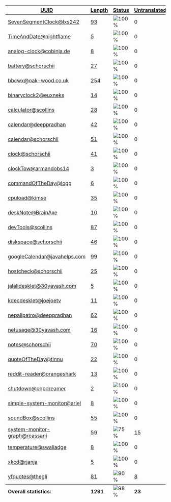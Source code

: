 <table>
  <thead>
    <tr>
      <th>
        <a href="#" id="uuid">UUID</a>
      </th>
      <th>
        <a href="#" id="length">Length</a>
      </th>
      <th>
        <a href="#" id="status">Status</a>
      </th>
      <th>
        <a href="#" id="untranslated">Untranslated</a>
      </th>
    </tr>
  </thead>
  <tbody>
    <tr>
      <td class="uuid" data-value="SevenSegmentClock@lxs242">
        <a href="SevenSegmentClock@lxs242.md">SevenSegmentClock@lxs242</a>
      </td>
      <td class="length" data-value="93">
        <a href="https://github.com/linuxmint/cinnamon-spices-desklets/blob/master/SevenSegmentClock%40lxs242/files/SevenSegmentClock%40lxs242/po/hu.po">93</a>
      </td>
      <td class="status" data-value="100">
        <img src="https://progress-bar.dev/100" alt="100%" />
      </td>
      <td class="untranslated" data-value="0">
        0
      </td>
    </tr>
    <tr>
      <td class="uuid" data-value="TimeAndDate@nightflame">
        <a href="TimeAndDate@nightflame.md">TimeAndDate@nightflame</a>
      </td>
      <td class="length" data-value="5">
        <a href="https://github.com/linuxmint/cinnamon-spices-desklets/blob/master/TimeAndDate%40nightflame/files/TimeAndDate%40nightflame/po/hu.po">5</a>
      </td>
      <td class="status" data-value="100">
        <img src="https://progress-bar.dev/100" alt="100%" />
      </td>
      <td class="untranslated" data-value="0">
        0
      </td>
    </tr>
    <tr>
      <td class="uuid" data-value="analog-clock@cobinja.de">
        <a href="analog-clock@cobinja.de.md">analog-clock@cobinja.de</a>
      </td>
      <td class="length" data-value="8">
        <a href="https://github.com/linuxmint/cinnamon-spices-desklets/blob/master/analog-clock%40cobinja.de/files/analog-clock%40cobinja.de/po/hu.po">8</a>
      </td>
      <td class="status" data-value="100">
        <img src="https://progress-bar.dev/100" alt="100%" />
      </td>
      <td class="untranslated" data-value="0">
        0
      </td>
    </tr>
    <tr>
      <td class="uuid" data-value="battery@schorschii">
        <a href="battery@schorschii.md">battery@schorschii</a>
      </td>
      <td class="length" data-value="27">
        <a href="https://github.com/linuxmint/cinnamon-spices-desklets/blob/master/battery%40schorschii/files/battery%40schorschii/po/hu.po">27</a>
      </td>
      <td class="status" data-value="100">
        <img src="https://progress-bar.dev/100" alt="100%" />
      </td>
      <td class="untranslated" data-value="0">
        0
      </td>
    </tr>
    <tr>
      <td class="uuid" data-value="bbcwx@oak-wood.co.uk">
        <a href="bbcwx@oak-wood.co.uk.md">bbcwx@oak-wood.co.uk</a>
      </td>
      <td class="length" data-value="254">
        <a href="https://github.com/linuxmint/cinnamon-spices-desklets/blob/master/bbcwx%40oak-wood.co.uk/files/bbcwx%40oak-wood.co.uk/po/hu.po">254</a>
      </td>
      <td class="status" data-value="100">
        <img src="https://progress-bar.dev/100" alt="100%" />
      </td>
      <td class="untranslated" data-value="0">
        0
      </td>
    </tr>
    <tr>
      <td class="uuid" data-value="binaryclock2@euxneks">
        <a href="binaryclock2@euxneks.md">binaryclock2@euxneks</a>
      </td>
      <td class="length" data-value="14">
        <a href="https://github.com/linuxmint/cinnamon-spices-desklets/blob/master/binaryclock2%40euxneks/files/binaryclock2%40euxneks/po/hu.po">14</a>
      </td>
      <td class="status" data-value="100">
        <img src="https://progress-bar.dev/100" alt="100%" />
      </td>
      <td class="untranslated" data-value="0">
        0
      </td>
    </tr>
    <tr>
      <td class="uuid" data-value="calculator@scollins">
        <a href="calculator@scollins.md">calculator@scollins</a>
      </td>
      <td class="length" data-value="28">
        <a href="https://github.com/linuxmint/cinnamon-spices-desklets/blob/master/calculator%40scollins/files/calculator%40scollins/po/hu.po">28</a>
      </td>
      <td class="status" data-value="100">
        <img src="https://progress-bar.dev/100" alt="100%" />
      </td>
      <td class="untranslated" data-value="0">
        0
      </td>
    </tr>
    <tr>
      <td class="uuid" data-value="calendar@deeppradhan">
        <a href="calendar@deeppradhan.md">calendar@deeppradhan</a>
      </td>
      <td class="length" data-value="42">
        <a href="https://github.com/linuxmint/cinnamon-spices-desklets/blob/master/calendar%40deeppradhan/files/calendar%40deeppradhan/po/hu.po">42</a>
      </td>
      <td class="status" data-value="100">
        <img src="https://progress-bar.dev/100" alt="100%" />
      </td>
      <td class="untranslated" data-value="0">
        0
      </td>
    </tr>
    <tr>
      <td class="uuid" data-value="calendar@schorschii">
        <a href="calendar@schorschii.md">calendar@schorschii</a>
      </td>
      <td class="length" data-value="51">
        <a href="https://github.com/linuxmint/cinnamon-spices-desklets/blob/master/calendar%40schorschii/files/calendar%40schorschii/po/hu.po">51</a>
      </td>
      <td class="status" data-value="100">
        <img src="https://progress-bar.dev/100" alt="100%" />
      </td>
      <td class="untranslated" data-value="0">
        0
      </td>
    </tr>
    <tr>
      <td class="uuid" data-value="clock@schorschii">
        <a href="clock@schorschii.md">clock@schorschii</a>
      </td>
      <td class="length" data-value="41">
        <a href="https://github.com/linuxmint/cinnamon-spices-desklets/blob/master/clock%40schorschii/files/clock%40schorschii/po/hu.po">41</a>
      </td>
      <td class="status" data-value="100">
        <img src="https://progress-bar.dev/100" alt="100%" />
      </td>
      <td class="untranslated" data-value="0">
        0
      </td>
    </tr>
    <tr>
      <td class="uuid" data-value="clockTow@armandobs14">
        <a href="clockTow@armandobs14.md">clockTow@armandobs14</a>
      </td>
      <td class="length" data-value="3">
        <a href="https://github.com/linuxmint/cinnamon-spices-desklets/blob/master/clockTow%40armandobs14/files/clockTow%40armandobs14/po/hu.po">3</a>
      </td>
      <td class="status" data-value="100">
        <img src="https://progress-bar.dev/100" alt="100%" />
      </td>
      <td class="untranslated" data-value="0">
        0
      </td>
    </tr>
    <tr>
      <td class="uuid" data-value="commandOfTheDay@logg">
        <a href="commandOfTheDay@logg.md">commandOfTheDay@logg</a>
      </td>
      <td class="length" data-value="6">
        <a href="https://github.com/linuxmint/cinnamon-spices-desklets/blob/master/commandOfTheDay%40logg/files/commandOfTheDay%40logg/po/hu.po">6</a>
      </td>
      <td class="status" data-value="100">
        <img src="https://progress-bar.dev/100" alt="100%" />
      </td>
      <td class="untranslated" data-value="0">
        0
      </td>
    </tr>
    <tr>
      <td class="uuid" data-value="cpuload@kimse">
        <a href="cpuload@kimse.md">cpuload@kimse</a>
      </td>
      <td class="length" data-value="35">
        <a href="https://github.com/linuxmint/cinnamon-spices-desklets/blob/master/cpuload%40kimse/files/cpuload%40kimse/po/hu.po">35</a>
      </td>
      <td class="status" data-value="100">
        <img src="https://progress-bar.dev/100" alt="100%" />
      </td>
      <td class="untranslated" data-value="0">
        0
      </td>
    </tr>
    <tr>
      <td class="uuid" data-value="deskNote@BrainAxe">
        <a href="deskNote@BrainAxe.md">deskNote@BrainAxe</a>
      </td>
      <td class="length" data-value="10">
        <a href="https://github.com/linuxmint/cinnamon-spices-desklets/blob/master/deskNote%40BrainAxe/files/deskNote%40BrainAxe/po/hu.po">10</a>
      </td>
      <td class="status" data-value="100">
        <img src="https://progress-bar.dev/100" alt="100%" />
      </td>
      <td class="untranslated" data-value="0">
        0
      </td>
    </tr>
    <tr>
      <td class="uuid" data-value="devTools@scollins">
        <a href="devTools@scollins.md">devTools@scollins</a>
      </td>
      <td class="length" data-value="87">
        <a href="https://github.com/linuxmint/cinnamon-spices-desklets/blob/master/devTools%40scollins/files/devTools%40scollins/po/hu.po">87</a>
      </td>
      <td class="status" data-value="100">
        <img src="https://progress-bar.dev/100" alt="100%" />
      </td>
      <td class="untranslated" data-value="0">
        0
      </td>
    </tr>
    <tr>
      <td class="uuid" data-value="diskspace@schorschii">
        <a href="diskspace@schorschii.md">diskspace@schorschii</a>
      </td>
      <td class="length" data-value="46">
        <a href="https://github.com/linuxmint/cinnamon-spices-desklets/blob/master/diskspace%40schorschii/files/diskspace%40schorschii/po/hu.po">46</a>
      </td>
      <td class="status" data-value="100">
        <img src="https://progress-bar.dev/100" alt="100%" />
      </td>
      <td class="untranslated" data-value="0">
        0
      </td>
    </tr>
    <tr>
      <td class="uuid" data-value="googleCalendar@javahelps.com">
        <a href="googleCalendar@javahelps.com.md">googleCalendar@javahelps.com</a>
      </td>
      <td class="length" data-value="99">
        <a href="https://github.com/linuxmint/cinnamon-spices-desklets/blob/master/googleCalendar%40javahelps.com/files/googleCalendar%40javahelps.com/po/hu.po">99</a>
      </td>
      <td class="status" data-value="100">
        <img src="https://progress-bar.dev/100" alt="100%" />
      </td>
      <td class="untranslated" data-value="0">
        0
      </td>
    </tr>
    <tr>
      <td class="uuid" data-value="hostcheck@schorschii">
        <a href="hostcheck@schorschii.md">hostcheck@schorschii</a>
      </td>
      <td class="length" data-value="25">
        <a href="https://github.com/linuxmint/cinnamon-spices-desklets/blob/master/hostcheck%40schorschii/files/hostcheck%40schorschii/po/hu.po">25</a>
      </td>
      <td class="status" data-value="100">
        <img src="https://progress-bar.dev/100" alt="100%" />
      </td>
      <td class="untranslated" data-value="0">
        0
      </td>
    </tr>
    <tr>
      <td class="uuid" data-value="jalalidesklet@30yavash.com">
        <a href="jalalidesklet@30yavash.com.md">jalalidesklet@30yavash.com</a>
      </td>
      <td class="length" data-value="5">
        <a href="https://github.com/linuxmint/cinnamon-spices-desklets/blob/master/jalalidesklet%4030yavash.com/files/jalalidesklet%4030yavash.com/po/hu.po">5</a>
      </td>
      <td class="status" data-value="100">
        <img src="https://progress-bar.dev/100" alt="100%" />
      </td>
      <td class="untranslated" data-value="0">
        0
      </td>
    </tr>
    <tr>
      <td class="uuid" data-value="kdecdesklet@joejoetv">
        <a href="kdecdesklet@joejoetv.md">kdecdesklet@joejoetv</a>
      </td>
      <td class="length" data-value="11">
        <a href="https://github.com/linuxmint/cinnamon-spices-desklets/blob/master/kdecdesklet%40joejoetv/files/kdecdesklet%40joejoetv/po/hu.po">11</a>
      </td>
      <td class="status" data-value="100">
        <img src="https://progress-bar.dev/100" alt="100%" />
      </td>
      <td class="untranslated" data-value="0">
        0
      </td>
    </tr>
    <tr>
      <td class="uuid" data-value="nepalipatro@deeppradhan">
        <a href="nepalipatro@deeppradhan.md">nepalipatro@deeppradhan</a>
      </td>
      <td class="length" data-value="62">
        <a href="https://github.com/linuxmint/cinnamon-spices-desklets/blob/master/nepalipatro%40deeppradhan/files/nepalipatro%40deeppradhan/po/hu.po">62</a>
      </td>
      <td class="status" data-value="100">
        <img src="https://progress-bar.dev/100" alt="100%" />
      </td>
      <td class="untranslated" data-value="0">
        0
      </td>
    </tr>
    <tr>
      <td class="uuid" data-value="netusage@30yavash.com">
        <a href="netusage@30yavash.com.md">netusage@30yavash.com</a>
      </td>
      <td class="length" data-value="16">
        <a href="https://github.com/linuxmint/cinnamon-spices-desklets/blob/master/netusage%4030yavash.com/files/netusage%4030yavash.com/po/hu.po">16</a>
      </td>
      <td class="status" data-value="100">
        <img src="https://progress-bar.dev/100" alt="100%" />
      </td>
      <td class="untranslated" data-value="0">
        0
      </td>
    </tr>
    <tr>
      <td class="uuid" data-value="notes@schorschii">
        <a href="notes@schorschii.md">notes@schorschii</a>
      </td>
      <td class="length" data-value="70">
        <a href="https://github.com/linuxmint/cinnamon-spices-desklets/blob/master/notes%40schorschii/files/notes%40schorschii/po/hu.po">70</a>
      </td>
      <td class="status" data-value="100">
        <img src="https://progress-bar.dev/100" alt="100%" />
      </td>
      <td class="untranslated" data-value="0">
        0
      </td>
    </tr>
    <tr>
      <td class="uuid" data-value="quoteOfTheDay@tinnu">
        <a href="quoteOfTheDay@tinnu.md">quoteOfTheDay@tinnu</a>
      </td>
      <td class="length" data-value="22">
        <a href="https://github.com/linuxmint/cinnamon-spices-desklets/blob/master/quoteOfTheDay%40tinnu/files/quoteOfTheDay%40tinnu/po/hu.po">22</a>
      </td>
      <td class="status" data-value="100">
        <img src="https://progress-bar.dev/100" alt="100%" />
      </td>
      <td class="untranslated" data-value="0">
        0
      </td>
    </tr>
    <tr>
      <td class="uuid" data-value="reddit-reader@orangeshark">
        <a href="reddit-reader@orangeshark.md">reddit-reader@orangeshark</a>
      </td>
      <td class="length" data-value="13">
        <a href="https://github.com/linuxmint/cinnamon-spices-desklets/blob/master/reddit-reader%40orangeshark/files/reddit-reader%40orangeshark/po/hu.po">13</a>
      </td>
      <td class="status" data-value="100">
        <img src="https://progress-bar.dev/100" alt="100%" />
      </td>
      <td class="untranslated" data-value="0">
        0
      </td>
    </tr>
    <tr>
      <td class="uuid" data-value="shutdown@phpdreamer">
        <a href="shutdown@phpdreamer.md">shutdown@phpdreamer</a>
      </td>
      <td class="length" data-value="2">
        <a href="https://github.com/linuxmint/cinnamon-spices-desklets/blob/master/shutdown%40phpdreamer/files/shutdown%40phpdreamer/po/hu.po">2</a>
      </td>
      <td class="status" data-value="100">
        <img src="https://progress-bar.dev/100" alt="100%" />
      </td>
      <td class="untranslated" data-value="0">
        0
      </td>
    </tr>
    <tr>
      <td class="uuid" data-value="simple-system-monitor@ariel">
        <a href="simple-system-monitor@ariel.md">simple-system-monitor@ariel</a>
      </td>
      <td class="length" data-value="8">
        <a href="https://github.com/linuxmint/cinnamon-spices-desklets/blob/master/simple-system-monitor%40ariel/files/simple-system-monitor%40ariel/po/hu.po">8</a>
      </td>
      <td class="status" data-value="100">
        <img src="https://progress-bar.dev/100" alt="100%" />
      </td>
      <td class="untranslated" data-value="0">
        0
      </td>
    </tr>
    <tr>
      <td class="uuid" data-value="soundBox@scollins">
        <a href="soundBox@scollins.md">soundBox@scollins</a>
      </td>
      <td class="length" data-value="55">
        <a href="https://github.com/linuxmint/cinnamon-spices-desklets/blob/master/soundBox%40scollins/files/soundBox%40scollins/po/hu.po">55</a>
      </td>
      <td class="status" data-value="100">
        <img src="https://progress-bar.dev/100" alt="100%" />
      </td>
      <td class="untranslated" data-value="0">
        0
      </td>
    </tr>
    <tr>
      <td class="uuid" data-value="system-monitor-graph@rcassani">
        <a href="system-monitor-graph@rcassani.md">system-monitor-graph@rcassani</a>
      </td>
      <td class="length" data-value="59">
        <a href="https://github.com/linuxmint/cinnamon-spices-desklets/blob/master/system-monitor-graph%40rcassani/files/system-monitor-graph%40rcassani/po/hu.po">59</a>
      </td>
      <td class="status" data-value="75">
        <img src="https://progress-bar.dev/75" alt="75%" />
      </td>
      <td class="untranslated" data-value="15">
        <a href="../po/system-monitor-graph@rcassani/_hu.po">15</a>
      </td>
    </tr>
    <tr>
      <td class="uuid" data-value="temperature@swalladge">
        <a href="temperature@swalladge.md">temperature@swalladge</a>
      </td>
      <td class="length" data-value="8">
        <a href="https://github.com/linuxmint/cinnamon-spices-desklets/blob/master/temperature%40swalladge/files/temperature%40swalladge/po/hu.po">8</a>
      </td>
      <td class="status" data-value="100">
        <img src="https://progress-bar.dev/100" alt="100%" />
      </td>
      <td class="untranslated" data-value="0">
        0
      </td>
    </tr>
    <tr>
      <td class="uuid" data-value="xkcd@rjanja">
        <a href="xkcd@rjanja.md">xkcd@rjanja</a>
      </td>
      <td class="length" data-value="5">
        <a href="https://github.com/linuxmint/cinnamon-spices-desklets/blob/master/xkcd%40rjanja/files/xkcd%40rjanja/po/hu.po">5</a>
      </td>
      <td class="status" data-value="100">
        <img src="https://progress-bar.dev/100" alt="100%" />
      </td>
      <td class="untranslated" data-value="0">
        0
      </td>
    </tr>
    <tr>
      <td class="uuid" data-value="yfquotes@thegli">
        <a href="yfquotes@thegli.md">yfquotes@thegli</a>
      </td>
      <td class="length" data-value="81">
        <a href="https://github.com/linuxmint/cinnamon-spices-desklets/blob/master/yfquotes%40thegli/files/yfquotes%40thegli/po/hu.po">81</a>
      </td>
      <td class="status" data-value="90">
        <img src="https://progress-bar.dev/90" alt="90%" />
      </td>
      <td class="untranslated" data-value="8">
        <a href="../po/yfquotes@thegli/_hu.po">8</a>
      </td>
    </tr>
  <tfoot>
    <tr>
      <td class="uuid" data-value="Overall statistics:">
        <b>Overall statistics:</b>
      </td>
      <td class="length" data-value="1291">
        <b>1291</b>
      </td>
      <td class="status" data-value="98">
        <img src="https://progress-bar.dev/98" alt="98%" />
      </td>
      <td class="untranslated" data-value="23">
        <b>23</b>
      </td>
    </tr>
  </tfoot>
</table>

